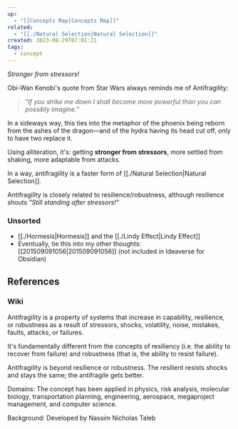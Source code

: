 ```yaml
---
up:
  - "[[Concepts Map|Concepts Map]]"
related:
  - "[[./Natural Selection|Natural Selection]]"
created: 2023-08-29T07:01:21
tags:
  - concept
---
```

 *Stronger from stressors!*

Obi-Wan Kenobi's quote from Star Wars always reminds me of Antifragility:

> *"If you strike me down I shall become more powerful than you can possibly imagine."* 

In a sideways way, this ties into the metaphor of the phoenix being reborn from the ashes of the dragon—and of the hydra having its head cut off, only to have two replace it. 

Using alliteration, it's: getting **stronger from stressors**, more settled from shaking, more adaptable from attacks.

In a way, antifragility is a faster form of [[./Natural Selection|Natural Selection]].

Antifragility is closely related to resilience/robustness, although resilience shouts *"Still standing after stressors!"*

### Unsorted
- [[./Hormesis|Hormesis]] and the [[./Lindy Effect|Lindy Effect]]
- Eventually, tie this into my other thoughts: [[201509091056|201509091056]] (not included in Ideaverse for Obsidian)

## References
### Wiki
Antifragility is a property of systems that increase in capability, resilience, or robustness as a result of stressors, shocks, volatility, noise, mistakes, faults, attacks, or failures. 

It's fundamentally different from the concepts of resiliency (i.e. the ability to recover from failure) and robustness (that is, the ability to resist failure). 

Antifragility is beyond resilience or robustness. The resilient resists shocks and stays the same; the antifragile gets better.

Domains: The concept has been applied in physics, risk analysis, molecular biology, transportation planning, engineering, aerospace, megaproject management, and computer science.

Background: Developed by Nassim Nicholas Taleb

